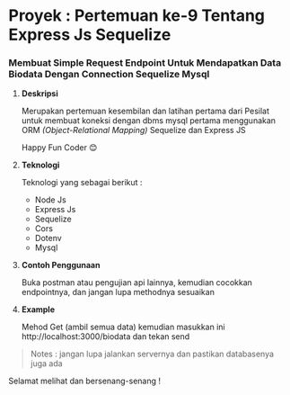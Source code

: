 # Proyek : Pertemuan ke-9 Tentang Express Js Sequelize

### Membuat Simple Request Endpoint Untuk Mendapatkan Data Biodata Dengan Connection Sequelize Mysql

1. **Deskripsi**

   Merupakan pertemuan kesembilan dan latihan pertama dari Pesilat untuk membuat koneksi dengan dbms mysql pertama menggunakan ORM _(Object-Relational Mapping)_ Sequelize dan Express JS

   Happy Fun Coder 😊

2. **Teknologi**

   Teknologi yang sebagai berikut :

   - Node Js
   - Express Js
   - Sequelize
   - Cors
   - Dotenv
   - Mysql

3. **Contoh Penggunaan**

   Buka postman atau pengujian api lainnya, kemudian cocokkan endpointnya, dan jangan lupa methodnya sesuaikan

4. **Example**

   Mehod Get (ambil semua data) kemudian masukkan ini http://localhost:3000/biodata dan tekan send

> Notes : jangan lupa jalankan servernya dan pastikan databasenya juga ada

Selamat melihat dan bersenang-senang !
